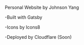 Personal Website by Johnson Yang

-Built with Gatsby

-Icons by Icons8

-Deployed by Cloudflare (Soon)
